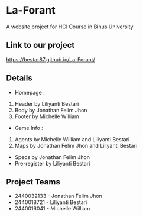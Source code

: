 # La-Forant
A website project for HCI Course in Binus University

## Link to our project 
https://bestar87.github.io/La-Forant/

## Details 
- Homepage :
1) Header by Liliyanti Bestari 
2) Body by Jonathan Felim Jhon 
3) Footer by Michelle William 

- Game Info :
1) Agents by Michelle William and Liliyanti Bestari 
2) Maps by Jonathan Felim Jhon and Liliyanti Bestari

- Specs by Jonathan Felim Jhon
- Pre-register by Liliyanti Bestari

## Project Teams
- 2440032133 - Jonathan Felim Jhon
- 2440018721 - Liliyanti Bestari
- 2440016041 - Michelle William


